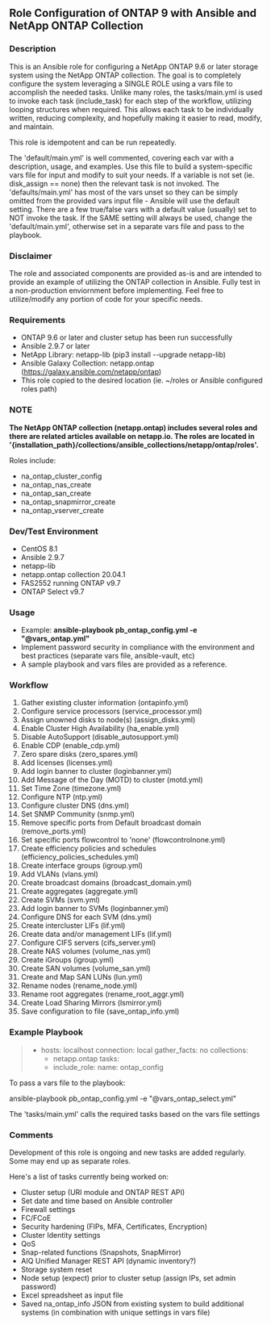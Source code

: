 ## Role Configuration of ONTAP 9 with Ansible and NetApp ONTAP Collection

### Description
This is an Ansible role for configuring a NetApp ONTAP 9.6 or later storage system using the NetApp ONTAP collection. The goal is to completely configure the system leveraging a SINGLE ROLE using a vars file to accomplish the needed tasks. Unlike many roles, the tasks/main.yml is used to invoke each task (include_task) for each step of the workflow, utilizing looping structures when required. This allows each task to be individually written, reducing complexity, and hopefully making it easier to read, modify, and maintain.

This role is idempotent and can be run repeatedly.

The 'default/main.yml' is well commented, covering each var with a description, usage, and examples. Use this file to build a system-specific vars file for input and modify to suit your needs. If a variable is not set (ie. disk_assign == none) then the relevant task is not invoked. The 'defaults/main.yml' has most of the vars unset so they can be simply omitted from the provided vars input file - Ansible will use the default setting.  There are a few true/false vars with a default value (usually) set to NOT invoke the task. If the SAME setting will always be used, change the 'default/main.yml', otherwise set in a separate vars file and pass to the playbook.

### Disclaimer
The role and associated components are provided as-is and are intended to provide an example of utilizing the ONTAP collection in Ansible. Fully test in a non-production enviornment before implementing. Feel free to utilize/modify any portion of code for your specific needs.

### Requirements
* ONTAP 9.6 or later and cluster setup has been run successfully
* Ansible 2.9.7 or later
* NetApp Library: netapp-lib (pip3 install --upgrade netapp-lib)
* Ansible Galaxy Collection: netapp.ontap (https://galaxy.ansible.com/netapp/ontap)
* This role copied to the desired location (ie. ~/roles or Ansible configured roles path) 

### NOTE
**The NetApp ONTAP collection (netapp.ontap) includes several roles and there are related articles available on netapp.io. The roles are located in '{installation_path}/collections/ansible_collections/netapp/ontap/roles'.**

Roles include:
* na_ontap_cluster_config
* na_ontap_nas_create
* na_ontap_san_create
* na_ontap_snapmirror_create
* na_ontap_vserver_create

### Dev/Test Environment
* CentOS 8.1
* Ansible 2.9.7
* netapp-lib 
* netapp.ontap collection 20.04.1
* FAS2552 running ONTAP v9.7
* ONTAP Select v9.7

### Usage
* Example: **ansible-playbook pb_ontap_config.yml -e "@vars_ontap.yml"**
* Implement password security in compliance with the environment and best practices (separate vars file, ansible-vault, etc)
* A sample playbook and vars files are provided as a reference.

### Workflow
1. Gather existing cluster information (ontapinfo.yml)
2. Configure service processors (service_processor.yml)
3. Assign unowned disks to node(s) (assign_disks.yml)
4. Enable Cluster High Availability (ha_enable.yml)
5. Disable AutoSupport (disable_autosupport.yml)
6. Enable CDP (enable_cdp.yml)
7. Zero spare disks (zero_spares.yml)
8. Add licenses (licenses.yml)
9. Add login banner to cluster (loginbanner.yml)
10. Add Message of the Day (MOTD) to cluster (motd.yml)
11. Set Time Zone (timezone.yml)
12. Configure NTP (ntp.yml)
13. Configure cluster DNS (dns.yml)
14. Set SNMP Community (snmp.yml)
15. Remove specific ports from Default broadcast domain (remove_ports.yml)
16. Set specific ports flowcontrol to 'none' (flowcontrolnone.yml)
17. Create efficiency policies and schedules (efficiency_policies_schedules.yml)
18. Create interface groups (igroup.yml)
19. Add VLANs (vlans.yml)
20. Create broadcast domains (broadcast_domain.yml)
21. Create aggregates (aggregate.yml)
22. Create SVMs (svm.yml)
23. Add login banner to SVMs (loginbanner.yml)
24. Configure DNS for each SVM (dns.yml)
25. Create intercluster LIFs (lif.yml)
26. Create data and/or management LIFs (lif.yml)
27. Configure CIFS servers (cifs_server.yml)
28. Create NAS volumes (volume_nas.yml)
29. Create iGroups (igroup.yml)
30. Create SAN volumes (volume_san.yml)
31. Create and Map SAN LUNs (lun.yml)
32. Rename nodes (rename_node.yml)
33. Rename root aggregates (rename_root_aggr.yml)
34. Create Load Sharing Mirrors (lsmirror.yml)
35. Save configuration to file (save_ontap_info.yml)

### Example Playbook
> - hosts: localhost
>   connection: local
>   gather_facts: no
>   collections:
>     - netapp.ontap
>   tasks:
>   - include_role:
>       name: ontap_config

To pass a vars file to the playbook:

   ansible-playbook pb_ontap_config.yml -e "@vars_ontap_select.yml"

The 'tasks/main.yml' calls the required tasks based on the vars file settings

### Comments
Development of this role is ongoing and new tasks are added regularly. Some may end up as separate roles.

Here's a list of tasks currently being worked on:
* Cluster setup (URI module and ONTAP REST API)
* Set date and time based on Ansible controller
* Firewall settings
* FC/FCoE
* Security hardening (FIPs, MFA, Certificates, Encryption)
* Cluster Identity settings
* QoS
* Snap-related functions (Snapshots, SnapMirror)
* AIQ Unified Manager REST API (dynamic inventory?)
* Storage system reset
* Node setup (expect) prior to cluster setup (assign IPs, set admin password)
* Excel spreadsheet as input file
* Saved na_ontap_info JSON from existing system to build additional systems (in combination with unique settings in vars file)
